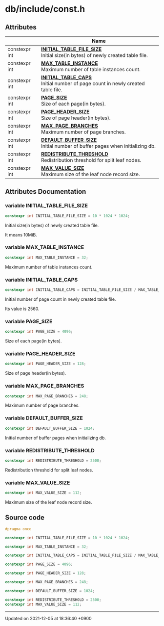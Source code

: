 

# db/include/const.h



## Attributes

|                | Name           |
| -------------- | -------------- |
| constexpr int | **[INITIAL_TABLE_FILE_SIZE](/Modules/DiskSpaceManager#variable-initial_table_file_size)** <br>Initial size(in bytes) of newly created table file.  |
| constexpr int | **[MAX_TABLE_INSTANCE](/Modules/DiskSpaceManager#variable-max_table_instance)** <br>Maximum number of table instances count.  |
| constexpr int | **[INITIAL_TABLE_CAPS](/Modules/DiskSpaceManager#variable-initial_table_caps)** <br>Initial number of page count in newly created table file.  |
| constexpr int | **[PAGE_SIZE](/Modules/DiskSpaceManager#variable-page_size)** <br>Size of each page(in bytes).  |
| constexpr int | **[PAGE_HEADER_SIZE](/Modules/DiskSpaceManager#variable-page_header_size)** <br>Size of page header(in bytes).  |
| constexpr int | **[MAX_PAGE_BRANCHES](/Modules/DiskSpaceManager#variable-max_page_branches)** <br>Maximum number of page branches.  |
| constexpr int | **[DEFAULT_BUFFER_SIZE](/Modules/BufferManager#variable-default_buffer_size)** <br>Initial number of buffer pages when initializing db.  |
| constexpr int | **[REDISTRIBUTE_THRESHOLD](/Modules/IndexManager#variable-redistribute_threshold)** <br>Redistribution threshold for split leaf nodes.  |
| constexpr int | **[MAX_VALUE_SIZE](/Modules/IndexManager#variable-max_value_size)** <br>Maximum size of the leaf node record size.  |



## Attributes Documentation

### variable INITIAL_TABLE_FILE_SIZE

```cpp
constexpr int INITIAL_TABLE_FILE_SIZE = 10 * 1024 * 1024;
```

Initial size(in bytes) of newly created table file. 

It means 10MiB. 


### variable MAX_TABLE_INSTANCE

```cpp
constexpr int MAX_TABLE_INSTANCE = 32;
```

Maximum number of table instances count. 

### variable INITIAL_TABLE_CAPS

```cpp
constexpr int INITIAL_TABLE_CAPS = INITIAL_TABLE_FILE_SIZE / MAX_TABLE_INSTANCE;
```

Initial number of page count in newly created table file. 

Its value is 2560. 


### variable PAGE_SIZE

```cpp
constexpr int PAGE_SIZE = 4096;
```

Size of each page(in bytes). 

### variable PAGE_HEADER_SIZE

```cpp
constexpr int PAGE_HEADER_SIZE = 128;
```

Size of page header(in bytes). 

### variable MAX_PAGE_BRANCHES

```cpp
constexpr int MAX_PAGE_BRANCHES = 248;
```

Maximum number of page branches. 

### variable DEFAULT_BUFFER_SIZE

```cpp
constexpr int DEFAULT_BUFFER_SIZE = 1024;
```

Initial number of buffer pages when initializing db. 

### variable REDISTRIBUTE_THRESHOLD

```cpp
constexpr int REDISTRIBUTE_THRESHOLD = 2500;
```

Redistribution threshold for split leaf nodes. 

### variable MAX_VALUE_SIZE

```cpp
constexpr int MAX_VALUE_SIZE = 112;
```

Maximum size of the leaf node record size. 


## Source code

```cpp
#pragma once

constexpr int INITIAL_TABLE_FILE_SIZE = 10 * 1024 * 1024;

constexpr int MAX_TABLE_INSTANCE = 32;

constexpr int INITIAL_TABLE_CAPS = INITIAL_TABLE_FILE_SIZE / MAX_TABLE_INSTANCE;

constexpr int PAGE_SIZE = 4096;

constexpr int PAGE_HEADER_SIZE = 128;

constexpr int MAX_PAGE_BRANCHES = 248;

constexpr int DEFAULT_BUFFER_SIZE = 1024;

constexpr int REDISTRIBUTE_THRESHOLD = 2500;
constexpr int MAX_VALUE_SIZE = 112;
```


-------------------------------

Updated on 2021-12-05 at 18:36:40 +0900

